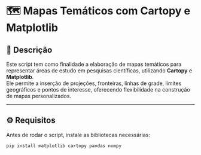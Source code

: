 # 🗺️ Mapas Temáticos com Cartopy e Matplotlib

## 📌 Descrição
Este script tem como finalidade a elaboração de mapas temáticos para representar áreas de estudo em pesquisas científicas, utilizando **Cartopy** e **Matplotlib**.  
Ele permite a inserção de projeções, fronteiras, linhas de grade, limites geográficos e pontos de interesse, oferecendo flexibilidade na construção de mapas personalizados.

---

## ⚙️ Requisitos
Antes de rodar o script, instale as bibliotecas necessárias:

```bash
pip install matplotlib cartopy pandas numpy
